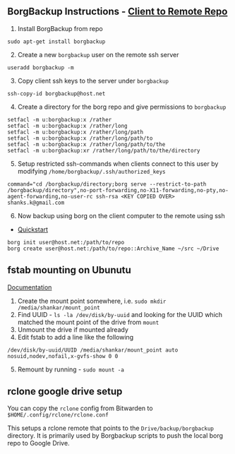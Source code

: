 ## BorgBackup Instructions - [Client to Remote Repo](https://borgbackup.readthedocs.io/en/stable/deployment.html)

1. Install BorgBackup from repo

~~~
sudo apt-get install borgbackup
~~~

2. Create a new `borgbackup` user on the remote ssh server

~~~
useradd borgbackup -m
~~~

3. Copy client ssh keys to the server under `borgbackup`

~~~
ssh-copy-id borgbackup@host.net
~~~

4. Create a directory for the borg repo and give permissions to `borgbackup`

~~~
setfacl -m u:borgbackup:x /rather
setfacl -m u:borgbackup:x /rather/long
setfacl -m u:borgbackup:x /rather/long/path
setfacl -m u:borgbackup:x /rather/long/path/to
setfacl -m u:borgbackup:x /rather/long/path/to/the
setfacl -m u:borgbackup:xr /rather/long/path/to/the/directory
~~~

5. Setup restricted ssh-commands when clients connect to this user by modifying `/home/borgbackup/.ssh/authorized_keys`

~~~
command="cd /borgbackup/directory;borg serve --restrict-to-path /borgbackup/directory",no-port-forwarding,no-X11-forwarding,no-pty,no-agent-forwarding,no-user-rc ssh-rsa <KEY COPIED OVER> shanks.k@gmail.com
~~~

6. Now backup using borg on the client computer to the remote using ssh

* [Quickstart](https://borgbackup.readthedocs.io/en/stable/quickstart.html)

~~~
borg init user@host.net:/path/to/repo
borg create user@host.net:/path/to/repo::Archive_Name ~/src ~/Drive
~~~

## fstab mounting on Ubunutu

[Documentation](https://help.ubuntu.com/community/Fstab)

1. Create the mount point somewhere, i.e. `sudo mkdir /media/shankar/mount_point`
2. Find UUID - `ls -la /dev/disk/by-uuid` and looking for the UUID which matched the mount point of the drive from `mount`
3. Unmount the drive if mounted already
4. Edit fstab to add a line like the following
~~~
/dev/disk/by-uuid/UUID /media/shankar/mount_point auto nosuid,nodev,nofail,x-gvfs-show 0 0
~~~
5. Remount by running - `sudo mount -a `

## rclone google drive setup

You can copy the `rclone` config from Bitwarden to `$HOME/.config/rclone/rclone.conf`

This setups a rclone remote that points to the `Drive/backup/borgbackup` directory. 
It is primarily used by Borgbackup scripts to push the local borg repo to Google Drive. 

